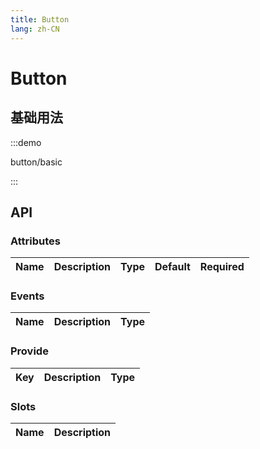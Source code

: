 ```yaml
---
title: Button
lang: zh-CN
---
```


# Button


## 基础用法

:::demo

button/basic

:::

## API

### Attributes

| Name          | Description  | Type                      | Default     | Required |
| ------------- | ------------ | ------------------------- | ----------- | -------- |


### Events

| Name   | Description        | Type                                               |
| ------ | ------------------ | -------------------------------------------------- |


### Provide

| Key                           | Description         | Type               |
| ----------------------------- | ------------------- | ------------------ |


### Slots

| Name      | Description |
| --------- | ----------- |


